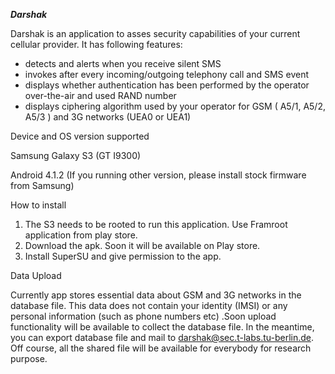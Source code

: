 ***Darshak***

Darshak is an application to asses security capabilities of your current
cellular provider. It has following features:

* detects and alerts when you receive silent SMS
* invokes after every incoming/outgoing telephony call and SMS event
* displays whether authentication has been performed by the operator
over-the-air and used RAND number
* displays ciphering algorithm used by your operator for GSM ( A5/1,
A5/2, A5/3 ) and 3G networks (UEA0 or UEA1)


Device and OS version supported

Samsung Galaxy S3 (GT I9300)

Android 4.1.2  (If you running other version, please install stock
firmware from Samsung)


How to install

1. The S3 needs to be rooted to run this application. Use Framroot
application from play store.
2. Download the apk. Soon it will be available on Play store.
3. Install SuperSU and give permission to the app.

Data Upload

Currently app stores essential data about GSM and 3G networks in the
database file. This data does not contain your identity (IMSI) or any
personal information (such as phone numbers etc) .Soon upload
functionality will be available to collect the database file. In the
meantime, you can export database file and mail to
darshak@sec.t-labs.tu-berlin.de. Off course, all the shared file will be
available for everybody for research purpose.
